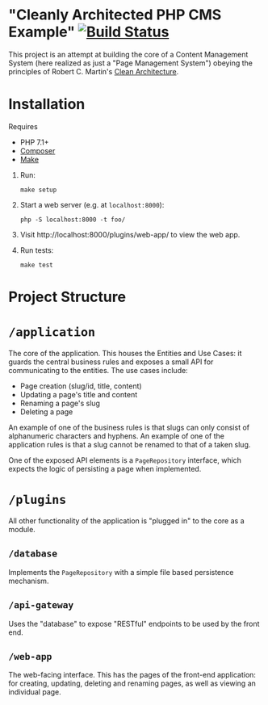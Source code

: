 # "Cleanly Architected PHP CMS Example" [![Build Status](https://travis-ci.org/lokothodida/clean-architecture-php-cms-example.svg?branch=master)](https://travis-ci.org/lokothodida/clean-architecture-php-cms-example)
This project is an attempt at building the core of a Content Management System
(here realized as just a "Page Management System") obeying the principles of
Robert C. Martin's [Clean Architecture](https://8thlight.com/blog/uncle-bob/2012/08/13/the-clean-architecture.html).

# Installation
Requires

* PHP 7.1+
* [Composer](https://getcomposer.org/)
* [Make](https://en.wikipedia.org/wiki/Make_(software))

1. Run:

    ```
    make setup
    ```

2. Start a web server (e.g. at `localhost:8000`):

    ```
    php -S localhost:8000 -t foo/
    ```

3. Visit http://localhost:8000/plugins/web-app/ to view the web app.
4. Run tests:
    ```
    make test
    ```

# Project Structure
# `/application`
The core of the application. This houses the Entities and Use Cases: it guards
the central business rules and exposes a small API for communicating to the
entities. The use cases include:

* Page creation (slug/id, title, content)
* Updating a page's title and content
* Renaming a page's slug
* Deleting a page

An example of one of the business rules is that slugs can only consist of
alphanumeric characters and hyphens. An example of one of the application rules
is that a slug cannot be renamed to that of a taken slug.

One of the exposed API elements is a `PageRepository` interface, which expects
the logic of persisting a page when implemented.

# `/plugins`
All other functionality of the application is "plugged in" to the core as a
module.

## `/database`
Implements the `PageRepository` with a simple file based persistence mechanism.

## `/api-gateway`
Uses the "database" to expose "RESTful" endpoints to be used by the front end.

## `/web-app`
The web-facing interface. This has the pages of the front-end application: for
creating, updating, deleting and renaming pages, as well as viewing an
individual page.
